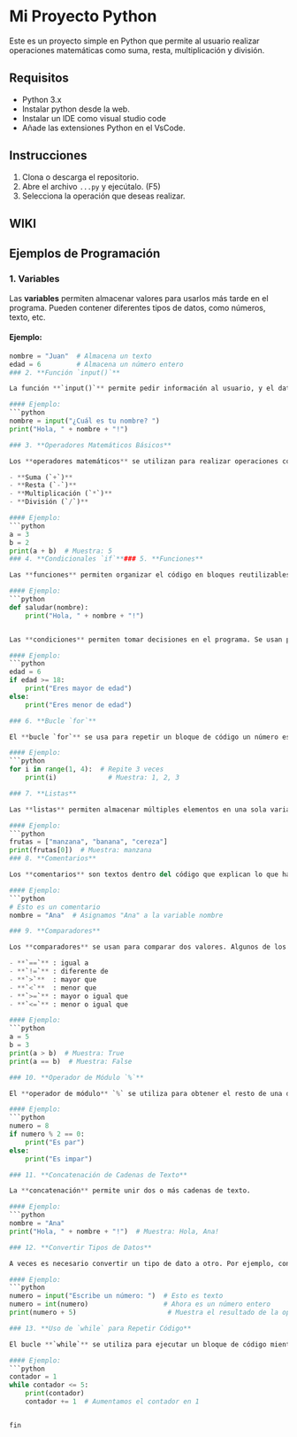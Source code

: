 # Mi Proyecto Python

Este es un proyecto simple en Python que permite al usuario realizar operaciones matemáticas como suma, resta, multiplicación y división.

## Requisitos

- Python 3.x
- Instalar python desde la web.
- Instalar un IDE como visual studio code
- Añade las extensiones Python en el VsCode.

## Instrucciones

1. Clona o descarga el repositorio.
2. Abre el archivo `...py` y ejecútalo. (F5)
3. Selecciona la operación que deseas realizar.



## WIKI

## Ejemplos de Programación

### 1. **Variables**

Las **variables** permiten almacenar valores para usarlos más tarde en el programa. Pueden contener diferentes tipos de datos, como números, texto, etc.

#### Ejemplo:
```python
nombre = "Juan"  # Almacena un texto
edad = 6         # Almacena un número entero
### 2. **Función `input()`**

La función **`input()`** permite pedir información al usuario, y el dato que se ingresa se guarda como texto.

#### Ejemplo:
```python
nombre = input("¿Cuál es tu nombre? ")
print("Hola, " + nombre + "!")

### 3. **Operadores Matemáticos Básicos**

Los **operadores matemáticos** se utilizan para realizar operaciones con números. Los más comunes son:

- **Suma (`+`)**
- **Resta (`-`)**
- **Multiplicación (`*`)**
- **División (`/`)**

#### Ejemplo:
```python
a = 3
b = 2
print(a + b)  # Muestra: 5
### 4. **Condicionales `if`**### 5. **Funciones**

Las **funciones** permiten organizar el código en bloques reutilizables. Se definen con la palabra clave `def` seguida del nombre de la función.

#### Ejemplo:
```python
def saludar(nombre):
    print("Hola, " + nombre + "!")


Las **condiciones** permiten tomar decisiones en el programa. Se usan para ejecutar una parte del código si se cumple una condición, y otra parte si no se cumple.

#### Ejemplo:
```python
edad = 6
if edad >= 18:
    print("Eres mayor de edad")
else:
    print("Eres menor de edad")

### 6. **Bucle `for`**

El **bucle `for`** se usa para repetir un bloque de código un número específico de veces. Se puede usar con un rango de números o con una lista.

#### Ejemplo:
```python
for i in range(1, 4):  # Repite 3 veces
    print(i)             # Muestra: 1, 2, 3

### 7. **Listas**

Las **listas** permiten almacenar múltiples elementos en una sola variable. Cada elemento tiene un índice que comienza en 0.

#### Ejemplo:
```python
frutas = ["manzana", "banana", "cereza"]
print(frutas[0])  # Muestra: manzana
### 8. **Comentarios**

Los **comentarios** son textos dentro del código que explican lo que hace el código. Los comentarios no son ejecutados.

#### Ejemplo:
```python
# Esto es un comentario
nombre = "Ana"  # Asignamos "Ana" a la variable nombre

### 9. **Comparadores**

Los **comparadores** se usan para comparar dos valores. Algunos de los más comunes son:

- **`==`** : igual a
- **`!=`** : diferente de
- **`>`**  : mayor que
- **`<`**  : menor que
- **`>=`** : mayor o igual que
- **`<=`** : menor o igual que

#### Ejemplo:
```python
a = 5
b = 3
print(a > b)  # Muestra: True
print(a == b)  # Muestra: False

### 10. **Operador de Módulo `%`**

El **operador de módulo** `%` se utiliza para obtener el resto de una división.

#### Ejemplo:
```python
numero = 8
if numero % 2 == 0:
    print("Es par")
else:
    print("Es impar")

### 11. **Concatenación de Cadenas de Texto**

La **concatenación** permite unir dos o más cadenas de texto.

#### Ejemplo:
```python
nombre = "Ana"
print("Hola, " + nombre + "!")  # Muestra: Hola, Ana!

### 12. **Convertir Tipos de Datos**

A veces es necesario convertir un tipo de dato a otro. Por ejemplo, convertir texto a un número entero para poder realizar operaciones matemáticas.

#### Ejemplo:
```python
numero = input("Escribe un número: ")  # Esto es texto
numero = int(numero)                   # Ahora es un número entero
print(numero + 5)                       # Muestra el resultado de la operación

### 13. **Uso de `while` para Repetir Código**

El bucle **`while`** se utiliza para ejecutar un bloque de código mientras se cumpla una condición. Es útil cuando no sabemos cuántas veces necesitamos repetir una acción.

#### Ejemplo:
```python
contador = 1
while contador <= 5:
    print(contador)
    contador += 1  # Aumentamos el contador en 1


fin